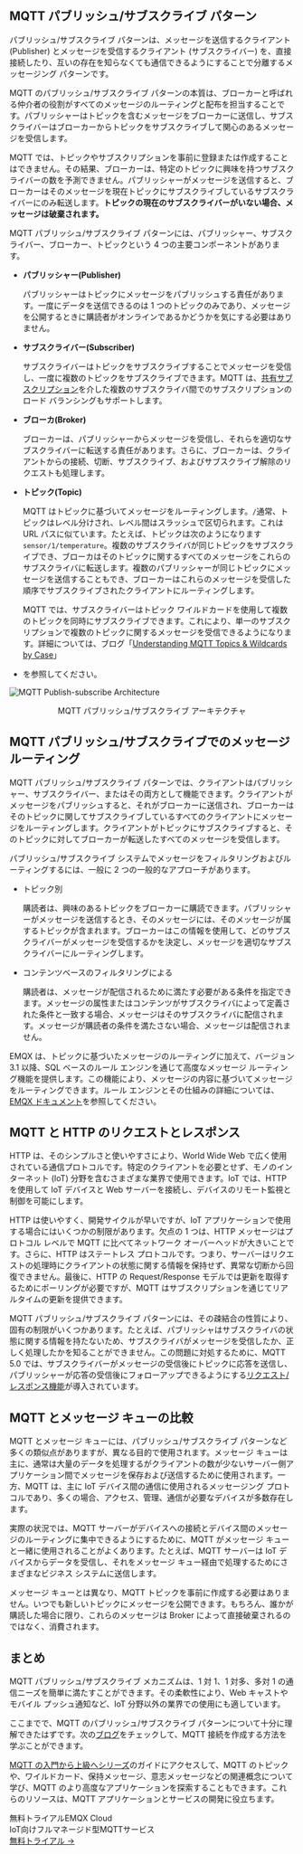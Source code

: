 ## MQTT パブリッシュ/サブスクライブ パターン

パブリッシュ/サブスクライブ パターンは、メッセージを送信するクライアント (Publisher) とメッセージを受信するクライアント (サブスクライバー) を、直接接続したり、互いの存在を知らなくても通信できるようにすることで分離するメッセージング パターンです。

MQTT のパブリッシュ/サブスクライブ パターンの本質は、ブローカーと呼ばれる仲介者の役割がすべてのメッセージのルーティングと配布を担当することです。パブリッシャーはトピックを含むメッセージをブローカーに送信し、サブスクライバーはブローカーからトピックをサブスクライブして関心のあるメッセージを受信します。

MQTT では、トピックやサブスクリプションを事前に登録または作成することはできません。その結果、ブローカーは、特定のトピックに興味を持つサブスクライバーの数を予測できません。パブリッシャーがメッセージを送信すると、ブローカーはそのメッセージを現在トピックにサブスクライブしているサブスクライバーにのみ転送します。**トピックの現在のサブスクライバーがいない場合、メッセージは破棄されます。**

MQTT パブリッシュ/サブスクライブ パターンには、パブリッシャー、サブスクライバー、ブローカー、トピックという 4 つの主要コンポーネントがあります。

- **パブリッシャー(Publisher)**

  パブリッシャーはトピックにメッセージをパブリッシュする責任があります。一度にデータを送信できるのは 1 つのトピックのみであり、メッセージを公開するときに購読者がオンラインであるかどうかを気にする必要はありません。

- **サブスクライバー(Subscriber)**

  サブスクライバーはトピックをサブスクライブすることでメッセージを受信し、一度に複数のトピックをサブスクライブできます。MQTT は、[共有サブスクリプション](https://www.emqx.com/en/blog/introduction-to-mqtt5-protocol-shared-subscription)を介した複数のサブスクライバ間でのサブスクリプションのロード バランシングもサポートします。

- **ブローカ(Broker)**

  ブローカーは、パブリッシャーからメッセージを受信し、それらを適切なサブスクライバーに転送する責任があります。さらに、ブローカーは、クライアントからの接続、切断、サブスクライブ、およびサブスクライブ解除のリクエストも処理します。

- **トピック(Topic)**

  MQTT はトピックに基づいてメッセージをルーティングします。`/`通常、トピックはレベル分けされ、レベル間はスラッシュで区切られます。これは URL パスに似ています。たとえば、トピックは次のようになります`sensor/1/temperature`。複数のサブスクライバが同じトピックをサブスクライブでき、ブローカはそのトピックに関するすべてのメッセージをこれらのサブスクライバに転送します。複数のパブリッシャーが同じトピックにメッセージを送信することもでき、ブローカーはこれらのメッセージを受信した順序でサブスクライブされたクライアントにルーティングします。

  MQTT では、サブスクライバーはトピック ワイルドカードを使用して複数のトピックを同時にサブスクライブできます。これにより、単一のサブスクリプションで複数のトピックに関するメッセージを受信できるようになります。詳細については、ブログ「[Understanding MQTT Topics & Wildcards by Case](https://www.emqx.com/en/blog/advanced-features-of-mqtt-topics)」

- を参照してください。

![MQTT Publish-subscribe Architecture](https://assets.emqx.com/images/b9575ac3d6916dc629c12aa2de5ce5c3.png)

<center>MQTT パブリッシュ/サブスクライブ アーキテクチャ</center>

## MQTT パブリッシュ/サブスクライブでのメッセージ ルーティング

MQTT パブリッシュ/サブスクライブ パターンでは、クライアントはパブリッシャー、サブスクライバー、またはその両方として機能できます。クライアントがメッセージをパブリッシュすると、それがブローカーに送信され、ブローカーはそのトピックに関してサブスクライブしているすべてのクライアントにメッセージをルーティングします。クライアントがトピックにサブスクライブすると、そのトピックに対してブローカーが転送したすべてのメッセージを受信します。

パブリッシュ/サブスクライブ システムでメッセージをフィルタリングおよびルーティングするには、一般に 2 つの一般的なアプローチがあります。

- トピック別

  購読者は、興味のあるトピックをブローカーに購読できます。パブリッシャーがメッセージを送信するとき、そのメッセージには、そのメッセージが属するトピックが含まれます。ブローカーはこの情報を使用して、どのサブスクライバーがメッセージを受信するかを決定し、メッセージを適切なサブスクライバーにルーティングします。

- コンテンツベースのフィルタリングによる

  購読者は、メッセージが配信されるために満たす必要がある条件を指定できます。メッセージの属性またはコンテンツがサブスクライバによって定義された条件と一致する場合、メッセージはそのサブスクライバに配信されます。メッセージが購読者の条件を満たさない場合、メッセージは配信されません。

EMQX は、トピックに基づいたメッセージのルーティングに加えて、バージョン 3.1 以降、SQL ベースのルール エンジンを通じて高度なメッセージ ルーティング機能を提供します。この機能により、メッセージの内容に基づいてメッセージをルーティングできます。ルール エンジンとその仕組みの詳細については、[EMQX ドキュメント](https://www.emqx.io/docs/en/v5.0/data-integration/rules.html)を参照してください。

## MQTT と HTTP のリクエストとレスポンス

HTTP は、そのシンプルさと使いやすさにより、World Wide Web で広く使用されている通信プロトコルです。特定のクライアントを必要とせず、モノのインターネット (IoT) 分野を含むさまざまな業界で使用できます。IoT では、HTTP を使用して IoT デバイスと Web サーバーを接続し、デバイスのリモート監視と制御を可能にします。

HTTP は使いやすく、開発サイクルが早いですが、IoT アプリケーションで使用する場合にはいくつかの制限があります。欠点の 1 つは、HTTP メッセージはプロトコル レベルで MQTT に比べてネットワーク オーバーヘッドが大きいことです。さらに、HTTP はステートレス プロトコルです。つまり、サーバーはリクエストの処理時にクライアントの状態に関する情報を保持せず、異常な切断から回復できません。最後に、HTTP の Request/Response モデルでは更新を取得するためにポーリングが必要ですが、MQTT はサブスクリプションを通じてリアルタイムの更新を提供できます。

MQTT パブリッシュ/サブスクライブ パターンには、その疎結合の性質により、固有の制限がいくつかあります。たとえば、パブリッシャはサブスクライバの状態に関する情報を持たないため、サブスクライバがメッセージを受信したか、正しく処理したかを知ることができません。この問題に対処するために、MQTT 5.0 では、サブスクライバーがメッセージの受信後にトピックに応答を送信し、パブリッシャーが応答の受信後にフォローアップできるようにする[リクエスト/レスポンス機能](https://www.emqx.com/en/blog/mqtt5-request-response)が導入されています。

## MQTT とメッセージ キューの比較

MQTT とメッセージ キューには、パブリッシュ/サブスクライブ パターンなど多くの類似点がありますが、異なる目的で使用されます。メッセージ キューは主に、通常は大量のデータを処理するがクライアントの数が少ないサーバー側アプリケーション間でメッセージを保存および送信するために使用されます。一方、MQTT は、主に IoT デバイス間の通信に使用されるメッセージング プロトコルであり、多くの場合、アクセス、管理、通信が必要なデバイスが多数存在します。

実際の状況では、MQTT サーバーがデバイスへの接続とデバイス間のメッセージのルーティングに集中できるようにするために、MQTT がメッセージ キューと一緒に使用されることがよくあります。たとえば、MQTT サーバーは IoT デバイスからデータを受信し、それをメッセージ キュー経由で処理するためにさまざまなビジネス システムに送信します。

メッセージ キューとは異なり、MQTT トピックを事前に作成する必要はありません。いつでも新しいトピックにメッセージを公開できます。もちろん、誰かが購読した場合に限り、これらのメッセージは Broker によって直接破棄されるのではなく、消費されます。

## まとめ

MQTT パブリッシュ/サブスクライブ メカニズムは、1 対 1、1 対多、多対 1 の通信ニーズを簡単に満たすことができます。その柔軟性により、Web キャストやモバイル プッシュ通知など、IoT 分野以外の業界での使用にも適しています。

ここまでで、MQTT のパブリッシュ/サブスクライブ パターンについて十分に理解できたはずです。次の[ブログ](https://www.emqx.com/ja/blog/how-to-set-parameters-when-establishing-an-mqtt-connection)をチェックして、MQTT 接続を作成する方法を学ぶことができます。

[MQTT の入門から上級へシリーズ](https://www.emqx.com/en/mqtt-guide)のガイドにアクセスして、MQTT のトピックや、ワイルドカード、保持メッセージ、意志メッセージなどの関連概念について学び、MQTT のより高度なアプリケーションを探索することもできます。これらのリソースは、MQTT アプリケーションとサービスの開発に役立ちます。



<section class="promotion">
    <div>
        無料トライアルEMQX Cloud
        <div class="is-size-14 is-text-normal has-text-weight-normal">IoT向けフルマネージド型MQTTサービス</div>
    </div>
    <a href="https://accounts.emqx.com/signup?continue=https://cloud-intl.emqx.com/console/deployments/0?oper=new" class="button is-gradient px-5">無料トライアル →</a>
</section>

